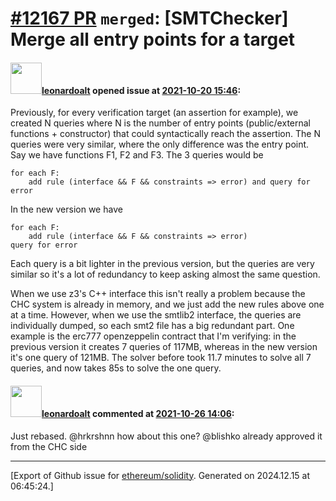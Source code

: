 # [\#12167 PR](https://github.com/ethereum/solidity/pull/12167) `merged`: [SMTChecker] Merge all entry points for a target

#### <img src="https://avatars.githubusercontent.com/u/504195?u=ce2facd14af9fd474ebff49f0d44891f56f7500f&v=4" width="50">[leonardoalt](https://github.com/leonardoalt) opened issue at [2021-10-20 15:46](https://github.com/ethereum/solidity/pull/12167):

Previously, for every verification target (an assertion for example), we created N queries where N is the number of entry points (public/external functions + constructor) that could syntactically reach the assertion.
The N queries were very similar, where the only difference was the entry point.
Say we have functions F1, F2 and F3. The 3 queries would be
```
for each F:
    add rule (interface && F && constraints => error) and query for error
```

In the new version we have
```
for each F:
    add rule (interface && F && constraints => error)
query for error
```

Each query is a bit lighter in the previous version, but the queries are very similar so it's a lot of redundancy to keep asking almost the same question.

When we use z3's C++ interface this isn't really a problem because the CHC system is already in memory, and we just add the new rules above one at a time.
However, when we use the smtlib2 interface, the queries are individually dumped, so each smt2 file has a big redundant part. One example is the erc777 openzeppelin contract that I'm verifying:
in the previous version it creates 7 queries of 117MB, whereas in the new version it's one query of 121MB.
The solver before took 11.7 minutes to solve all 7 queries, and now takes 85s to solve the one query.

#### <img src="https://avatars.githubusercontent.com/u/504195?u=ce2facd14af9fd474ebff49f0d44891f56f7500f&v=4" width="50">[leonardoalt](https://github.com/leonardoalt) commented at [2021-10-26 14:06](https://github.com/ethereum/solidity/pull/12167#issuecomment-951975889):

Just rebased.
@hrkrshnn how about this one?
@blishko already approved it from the CHC side


-------------------------------------------------------------------------------



[Export of Github issue for [ethereum/solidity](https://github.com/ethereum/solidity). Generated on 2024.12.15 at 06:45:24.]

